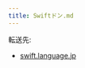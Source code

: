 ```yaml
---
title: Swiftドン.md
---
```

<div>

転送先:

-   [swift.language.jp](/Swift.language.jp "Swift.language.jp")

</div>

<div>

</div>
